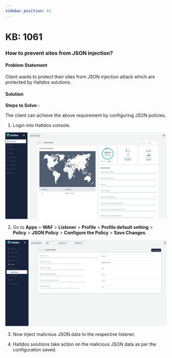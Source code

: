 ```yaml
---
sidebar_position: 61
---
```


# KB: 1061

### **How to prevent sites from JSON injection?**

#### **Problem Statement**

Client wants to protect their sites from JSON injection attack which are protected by Haltdos solutions.

#### **Solution**

**Steps to Solve**:-

The client can achieve the above requirement by configuring JSON policies.

1. Login into Haltdos console.

![kb-1061](/img/waf/v7/kb/overview_kb_1061_1.png)

2. Go to **Apps** > **WAF** > **Listener** > **Profile** > **Profile default setting** > **Policy** > **JSON Policy**  > **Configure the Policy** > **Save Changes**.

![kb-1061](/img/waf/v7/kb/json_kb_1061_2.png)

3. Now inject malicious JSON data to the respective listener.

4. Haltdos solutions take action on the malicious JSON data as per the configuration saved. 


